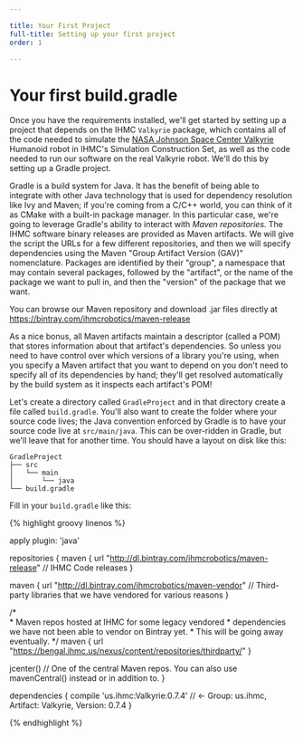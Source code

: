 ```yaml
---

title: Your First Project
full-title: Setting up your first project
order: 1

---
```


# Your first build.gradle

Once you have the requirements installed, we'll get started by setting up a project that depends on the IHMC `Valkyrie` package, which contains all of the code needed to simulate the [NASA Johnson Space Center Valkyrie](http://nasa-jsc-robotics.github.io/valkyrie/) Humanoid robot in IHMC's Simulation Construction Set, as well as the code needed to run our software on the real Valkyrie robot. We'll do this by setting up a Gradle project.

Gradle is a build system for Java. It has the benefit of being able to integrate with other Java technology that is used for dependency resolution like Ivy and Maven; if you're coming from a C/C++ world, you can think of it as CMake with a built-in package manager. In this particular case, we're going to leverage Gradle's ability to interact with *Maven repositories*. The IHMC software binary releases are provided as Maven artifacts. We will give the script the URLs for a few different repositories, and then we will specify dependencies using the Maven "Group Artifact Version (GAV)" nomenclature. Packages are identified by their "group", a namespace that may contain several packages, followed by the "artifact", or the name of the package we want to pull in, and then the "version" of the package that we want.

You can browse our Maven repository and download .jar files directly at <https://bintray.com/ihmcrobotics/maven-release>

As a nice bonus, all Maven artifacts maintain a descriptor (called a POM) that stores information about that artifact's dependencies. So unless you need to have control over which versions of a library you're using, when you specify a Maven artifact that you want to depend on you don't need to specify all of its dependencies by hand; they'll get resolved automatically by the build system as it inspects each artifact's POM!

Let's create a directory called `GradleProject` and in that directory create a file called `build.gradle`. You'll also want to create the folder where your source code lives; the Java convention enforced by Gradle is to have your source code live at `src/main/java`. This can be over-ridden in Gradle, but we'll leave that for another time. You should have a layout on disk like this:

    GradleProject
    ├── src
    │   └── main
    │       └── java
    └── build.gradle

Fill in your `build.gradle` like this:

{% highlight groovy linenos %}

apply plugin: 'java'

repositories {
   maven {
      url  "http://dl.bintray.com/ihmcrobotics/maven-release" // IHMC Code releases
   }

   maven {
      url  "http://dl.bintray.com/ihmcrobotics/maven-vendor" // Third-party libraries that we have vendored for various reasons
   }

   /*  
    *  Maven repos hosted at IHMC for some legacy vendored
    *  dependencies we have not been able to vendor on Bintray yet.
    *  This will be going away eventually.
    */
   maven {
        url "https://bengal.ihmc.us/nexus/content/repositories/thirdparty/"
   }

   jcenter() // One of the central Maven repos. You can also use mavenCentral() instead or in addition to.
}

dependencies {
   compile 'us.ihmc:Valkyrie:0.7.4' // <- Group: us.ihmc, Artifact: Valkyrie, Version: 0.7.4
}

{% endhighlight %}
